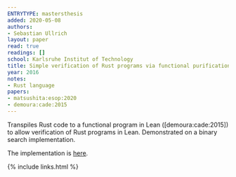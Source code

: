 ```yaml
---
ENTRYTYPE: mastersthesis
added: 2020-05-08
authors:
- Sebastian Ullrich
layout: paper
read: true
readings: []
school: Karlsruhe Institut of Technology
title: Simple verification of Rust programs via functional purification
year: 2016
notes:
- Rust language
papers:
- matsushita:esop:2020
- demoura:cade:2015
---
```


Transpiles Rust code to a functional program in Lean ([demoura:cade:2015])
to allow verification of Rust programs in Lean.
Demonstrated on a binary search implementation.

The implementation is [here](https://github.com/Kha/electrolysis).

{% include links.html %}
